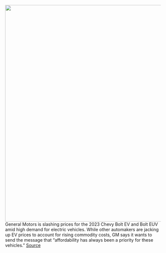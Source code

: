<img src='https://cdn.vox-cdn.com/thumbor/OdQC5NJrIigvtmy-xx_iLN4Uy-c=/0x0:2040x1360/1200x800/filters:focal(857x517:1183x843)/cdn.vox-cdn.com/uploads/chorus_image/image/70932128/ahawkins_220512_5248_0013.0.jpg' width='700px' /><br/>
General Motors is slashing prices for the 2023 Chevy Bolt EV and Bolt EUV amid high demand for electric vehicles. While other automakers are jacking up EV prices to account for rising commodity costs, GM says it wants to send the message that “affordability has always been a priority for these vehicles.”
<a href='https://www.theverge.com/2022/6/1/23150210/gm-chevy-bolt-ev-euv-price-cut-2023'> Source <a/>